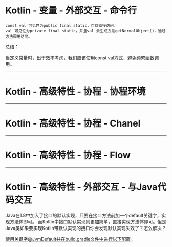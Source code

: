 # Kotlin - 变量 - 外部交互 - 命令行

    const val 可见性为public final static，可以直接访问。
    val 可见性为private final static，并且val 会生成方法getNormalObject()，通过方法调用访问。

总结：

当定义常量时，出于效率考虑，我们应该使用const val方式，避免频繁函数调用。

---

# Kotlin - 高级特性 - 协程 - 协程环境

---

# Kotlin - 高级特性 - 协程 - Chanel

---

# Kotlin - 高级特性 - 协程 - Flow


---

# Kotlin - 高级特性 - 外部交互 - 与Java代码交互

Java在1.8中加入了接口的默认实现，只要在接口方法前加一个default关键字，实现方法体即可。
而Koltin中接口默认实现则更加简单，直接实现方法体即可。但是Java类如果要实现Kotlin带默认实现的接口你会发现默认实现失效了？怎么解决？

使用关键字@JvmDefault并在build.gradle文件中进行以下配置。
